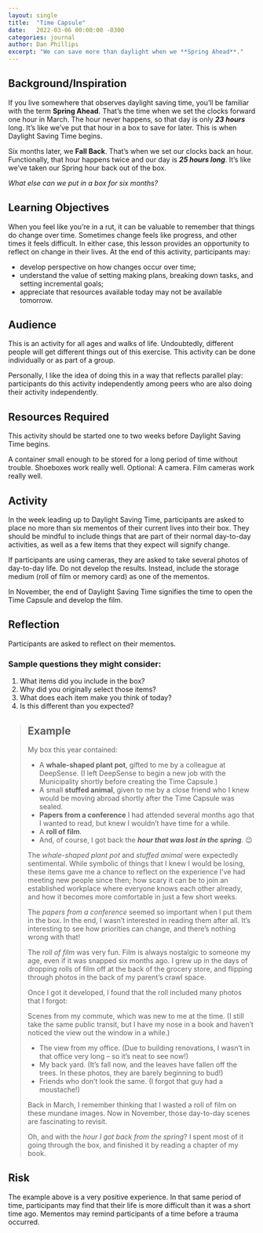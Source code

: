 ```yaml
---
layout: single
title:  "Time Capsule"
date:   2022-03-06 00:00:00 -0300
categories: journal
author: Dan Phillips
excerpt: "We can save more than daylight when we **Spring Ahead**."
---
```



## Background/Inspiration

If you live somewhere that observes daylight saving time, you’ll be familiar with the term **Spring Ahead**. That’s the time when we set the clocks forward one hour in March. The hour never happens, so that day is only ***23 hours*** long. It’s like we’ve put that hour in a box to save for later. This is when Daylight Saving Time begins.

Six months later, we **Fall Back**. That’s when we set our clocks back an hour. Functionally, that hour happens twice and our day is ***25 hours long***. It’s like we’ve taken our Spring hour back out of the box.

*What else can we put in a box for six months?*

## Learning Objectives
When you feel like you’re in a rut, it can be valuable to remember that things do change over time. Sometimes change feels like progress, and other times it feels difficult. In either case, this lesson provides an opportunity to reflect on change in their lives. At the end of this activity, participants may:

* develop perspective on how changes occur over time;
* understand the value of setting making plans, breaking down tasks, and setting incremental goals;
* appreciate that resources available today may not be available tomorrow.

## Audience
This is an activity for all ages and walks of life. Undoubtedly, different people will get different things out of this exercise. This activity can be done individually or as part of a group.

Personally, I like the idea of doing this in a way that reflects parallel play: participants do this activity independently among peers who are also doing their activity independently.

## Resources Required

This activity should be started one to two weeks before Daylight Saving Time begins.

A container small enough to be stored for a long period of time without trouble. Shoeboxes work really well.
Optional: A camera. Film cameras work really well.

## Activity

In the week leading up to Daylight Saving Time, participants are asked to place no more than six mementos of their current lives into their box. They should be mindful to include things that are part of their normal day-to-day activities, as well as a few items that they expect will signify change.

If participants are using cameras, they are asked to take several photos of day-to-day life. Do not develop the results. Instead, include the storage medium (roll of film or memory card) as one of the mementos.

In November, the end of Daylight Saving Time signifies the time to open the Time Capsule and develop the film.

## Reflection
Participants are asked to reflect on their mementos.

### Sample questions they might consider:

1. What items did you include in the box?
2. Why did you originally select those items?
3. What does each item make you think of today?
4. Is this different than you expected?

>## Example
>
>My box this year contained:
>
>* A **whale-shaped plant pot**, gifted to me by a colleague at DeepSense. (I left DeepSense to begin a new job with the Municipality shortly before creating the Time Capsule.)
>* A small **stuffed animal**, given to me by a close friend who I knew would be moving abroad shortly after the Time Capsule was sealed.
>* **Papers from a conference** I had attended several months ago that I wanted to read, but knew I wouldn’t have time for a while.
>* A **roll of film**.
>* And, of course, I got back the ***hour that was lost in the spring***. 😉
>
>The *whale-shaped plant pot* and *stuffed animal* were expectedly sentimental. While symbolic of things that I knew I would be losing, these items gave me a chance to reflect on the experience I’ve had meeting new people since then; how scary it can be to join an established workplace where everyone knows each other already, and how it becomes more comfortable in just a few short weeks.
>
>The *papers from a conference* seemed so important when I put them in the box. In the end, I wasn’t interested in reading them after all. It’s interesting to see how priorities can change, and there’s nothing wrong with that!
>
>The *roll of film* was very fun. Film is always nostalgic to someone my age, even if it was snapped six months ago. I grew up in the days of dropping rolls of film off at the back of the grocery store, and flipping through photos in the back of my parent’s crawl space.
>
>Once I got it developed, I found that the roll included many photos that I forgot:
>
>Scenes from my commute, which was new to me at the time. (I still take the same public transit, but I have my nose in a book and haven’t noticed the view out the window in a while.)
>* The view from my office. (Due to building renovations, I wasn’t in that office very long – so it’s neat to see now!)
>* My back yard. (It’s fall now, and the leaves have fallen off the trees. In these photos, they are barely beginning to bud!)
>* Friends who don’t look the same. (I forgot that guy had a moustache!)
>
>Back in March, I remember thinking that I wasted a roll of film on these mundane images. Now in November, those day-to-day scenes are fascinating to revisit.
>
>Oh, and with the *hour I got back from the spring*? I spent most of it going through the box, and finished it by reading a chapter of my book.

## Risk

The example above is a very positive experience. In that same period of time, participants may find that their life is more difficult than it was a short time ago. Mementos may remind participants of a time before a trauma occurred.